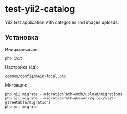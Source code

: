 # test-yii2-catalog
Yii2 test application with categories and images uploads.

Установка
-------------------

Инициализация:
```
php init
```

Настройка (бд):
```
common/config/main-local.php
```

Миграции:
```
php yii migrate --migrationPath=@mdm/upload/migrations
php yii migrate --migrationPath=@vendor/gilek/yii2-gtreetable/migrations
php yii migrate
```
